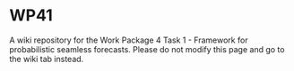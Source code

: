 # WP41
A wiki repository for the Work Package 4 Task 1 - Framework for probabilistic seamless forecasts. Please do not modify this page and go to the wiki tab instead.
